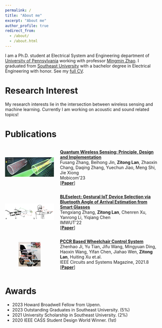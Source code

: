 ```yaml
---
permalink: /
title: "About me"
excerpt: "About me"
author_profile: true
redirect_from: 
  - /about/
  - /about.html
---
```


I am a Ph.D. student at Electrical System and Engineering department of [University of Pennsylvania](https://www.seas.upenn.edu/) working with professor [Mingmin Zhao](https://www.cis.upenn.edu/~mingminz/). I graduated from [Southeast University](https://www.seu.edu.cn/) with a bachelor degree in Electrical Engineering with honor. See my [full CV](http://zitonglan.github.io/files/cv.pdf).


Research Interest
=====
My research interests lie in the intersection between wireless sensing and machine learning. Currently I am working on acoustic and sound related topics!

Publications
=====
<div style="display: flex; align-items: center;">
  <div style="flex: 1;">
    <img src="../images/quantum.png" alt="Quantum Wireless Sensing" style="max-width: 100%; height: auto;">
  </div>
  <div style="flex: 2; padding-left: 20px;">
    <p>
      <strong><a href="http://zitonglan.github.io/files/quantum.pdf">Quantum Wireless Sensing: Principle, Design and Implementation</a></strong><br>
      Fusang Zhang, Beihong Jin, <strong>Zitong Lan</strong>, Zhaoxin Chang, Daqing Zhang, Yuechun Jiao, Meng Shi, Jie Xiong<br>
      Mobicom'23 <br>
      [<strong><a href="http://zitonglan.github.io/files/quantum.pdf">Paper</a></strong>]
    </p>
  </div>
</div>


<div style="display: flex; align-items: center;">
  <div style="flex: 1;">
    <img src="../images/bleselect.png" alt="BLEselect" style="max-width: 100%; height: auto;">
  </div>
  <div style="flex: 2; padding-left: 20px;">
    <p>
        <strong><a href="http://zitonglan.github.io/files/BLEselect.pdf">BLEselect: Gestural IoT Device Selection via Bluetooth Angle of Arrival Estimation from Smart Glasses</a></strong><br>
      Tengxiang Zhang, <strong>Zitong Lan</strong>, Chenren Xu, Yanrong Li, Yiqiang Chen<br>
      IMWUT'22 <br> 
      [<strong><a href="http://zitonglan.github.io/files/BLEselect.pdf">Paper</a></strong>]
    </p>
  </div>
</div>


<div style="display: flex; align-items: center;">
  <div style="flex: 1; display: flex; align-items: center; justify-content: center;">
    <img src="../images/wheelchair.png" alt="wheelchair" style="max-width:45%; height: auto;">
  </div>
  <div style="flex: 2; padding-left: 20px;">
    <p>
      <strong><a href="http://zitonglan.github.io/files/pccr.pdf">PCCR Based Wheelchair Control System</a></strong><br>
      Zhenhao Ji, Yu Tian, Jifu Wang, Mingyuan Ding, Haoxin Wang, Yifan Chen, Jiahao Wen, <strong>Zitong Lan</strong>, Huiting Xu et.al.<br> 
      IEEE Circuits and Systems Magazine, 2021.8 <br>
      [<strong><a href="http://zitonglan.github.io/files/pccr.pdf">Paper</a></strong>]
    </p>
  </div>
</div>

<!-- 
Research experience
======
* Umass Amherst -- Aug. 2022 - Now<br>
  Research Topics: Wireless Sensing, Signal Processing<br>
  Supervisor: Prof. Jie Xiong & Prof. Fusang Zhang

* University of California, Los Angeles -- Oct. 2022 - Jan. 2023<br>
  Research Topics: Intermittent Computing, Arduino Development<br>
  Supervisor: Prof. Yang Zhang

* Institute of Computing Technology, CAS --  Apr. 2021 - Aug. 2022<br>
  Research Topics: Bluetooth Low Energy, Direction Finding, Ubiquitous Computing<br>
  Supervisor: Prof. Tengxiang Zhang -->

Awards
=====
* 2023 Howard Broadwell Fellow from Upenn.
* 2023 Outstanding Graduates in Southeast University. (5%)
* 2021 University Scholarship in Southeast University. (2%)
* 2020 IEEE CASS Student Design World Winner. (1st)